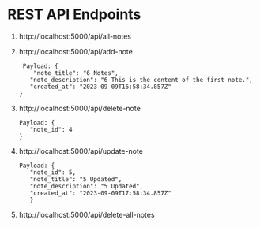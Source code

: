 # REST API Endpoints

1. http://localhost:5000/api/all-notes
2. http://localhost:5000/api/add-note
   ```
    Payload: {
       "note_title": "6 Notes",
      "note_description": "6 This is the content of the first note.",
      "created_at": "2023-09-09T16:58:34.857Z"
   }
   ```
3. http://localhost:5000/api/delete-note
   ```
   Payload: {
      "note_id": 4
   }
   ```
4. http://localhost:5000/api/update-note

   ```
   Payload: {
      "note_id": 5,
      "note_title": "5 Updated",
      "note_description": "5 Updated",
      "created_at": "2023-09-09T17:58:34.857Z"
      }
   ```
5. http://localhost:5000/api/delete-all-notes


